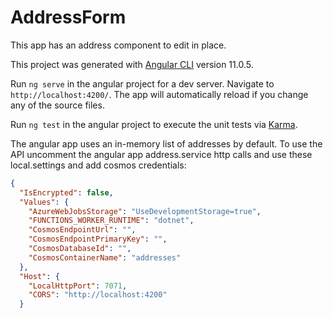 # AddressForm

This app has an address component to edit in place.

This project was generated with [Angular CLI](https://github.com/angular/angular-cli) version 11.0.5.

Run `ng serve` in the angular project for a dev server. Navigate to `http://localhost:4200/`. The app will automatically reload if you change any of the source files.

Run `ng test` in the angular project to execute the unit tests via [Karma](https://karma-runner.github.io).

The angular app uses an in-memory list of addresses by default. To use the API uncomment the angular app address.service http calls and use these local.settings and add cosmos credentials:
```json
{
  "IsEncrypted": false,
  "Values": {
    "AzureWebJobsStorage": "UseDevelopmentStorage=true",
    "FUNCTIONS_WORKER_RUNTIME": "dotnet",
    "CosmosEndpointUrl": "",
    "CosmosEndpointPrimaryKey": "",
    "CosmosDatabaseId": "",
    "CosmosContainerName": "addresses"
  },
  "Host": {
    "LocalHttpPort": 7071,
    "CORS": "http://localhost:4200"
  }
  ```
